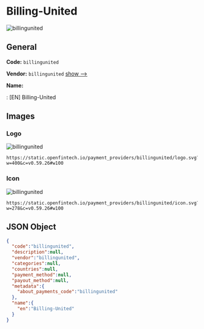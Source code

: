 
# Billing-United 
![billingunited](https://static.openfintech.io/payment_providers/billingunited/logo.svg?w=400&c=v0.59.26#w100)  

## General 
 
**Code:** `billingunited` 
 
**Vendor:** `billingunited` [show -->](/vendors/billingunited/) 
 
**Name:** 
 
:	[EN] Billing-United 
 

## Images 

### Logo 
 
![billingunited](https://static.openfintech.io/payment_providers/billingunited/logo.svg?w=400&c=v0.59.26#w100)  

```
https://static.openfintech.io/payment_providers/billingunited/logo.svg?w=400&c=v0.59.26#w100
```  

### Icon 
 
![billingunited](https://static.openfintech.io/payment_providers/billingunited/icon.svg?w=278&c=v0.59.26#w100)  

```
https://static.openfintech.io/payment_providers/billingunited/icon.svg?w=278&c=v0.59.26#w100
```  

## JSON Object 

```json
{
  "code":"billingunited",
  "description":null,
  "vendor":"billingunited",
  "categories":null,
  "countries":null,
  "payment_method":null,
  "payout_method":null,
  "metadata":{
    "about_payments_code":"billingunited"
  },
  "name":{
    "en":"Billing-United"
  }
}
```  
